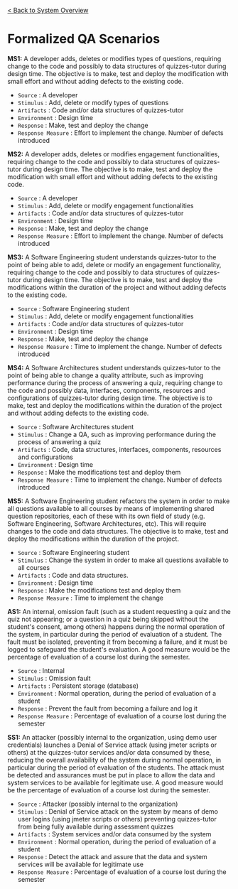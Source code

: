 [< Back to System Overview](system_overview.md)

# Formalized QA Scenarios

**MS1:** A developer adds, deletes or modifies types of questions, requiring change to the code and possibly to data structures of quizzes-tutor during design time. The objective is to make, test and deploy the modification with small effort and without adding defects to the existing code.

- `Source` : A developer
- `Stimulus` : Add, delete or modify types of questions
- `Artifacts` : Code and/or data structures of quizzes-tutor
- `Environment` : Design time
- `Response` : Make, test and deploy the change
- `Response Measure` : Effort to implement the change. Number of defects introduced

**MS2:** A developer adds, deletes or modifies engagement functionalities, requiring change to the code and possibly to data structures of quizzes-tutor during design time. The objective is to make, test and deploy the modification with small effort and without adding defects to the existing code.

- `Source` : A developer
- `Stimulus` : Add, delete or modify engagement functionalities
- `Artifacts` : Code and/or data structures of quizzes-tutor
- `Environment` : Design time
- `Response` : Make, test and deploy the change
- `Response Measure` : Effort to implement the change. Number of defects introduced

**MS3:** A Software Engineering student understands quizzes-tutor to the point of being able to add, delete or modify an engagement functionality, requiring change to the code and possibly to data structures of quizzes-tutor during design time. The objective is to make, test and deploy the modifications within the duration of the project and without adding defects to the existing code.

- `Source` : Software Engineering student
- `Stimulus` : Add, delete or modify engagement functionalities
- `Artifacts` : Code and/or data structures of quizzes-tutor
- `Environment` : Design time
- `Response` : Make, test and deploy the change
- `Response Measure` : Time to implement the change. Number of defects introduced

**MS4:** A Software Architectures student understands quizzes-tutor to the point of being able to change a quality attribute, such as improving performance during the process of answering a quiz, requiring change to the code and possibly data, interfaces, components, resources and configurations of quizzes-tutor during design time. The objective is to make, test and deploy the modifications within the duration of the project and without adding defects to the existing code. 

- `Source` : Software Architectures student
- `Stimulus` : Change a QA, such as improving performance during the process of answering a quiz
- `Artifacts` : Code, data structures, interfaces, components, resources and configurations 
- `Environment` : Design time
- `Response` : Make the modifications test and deploy them
- `Response Measure` : Time to implement the change. Number of defects introduced

**MS5:** A Software Engineering student refactors the system in order to make all questions available to all courses by means of implementing shared question repositories, each of these with its own field of study (e.g. Software Engineering, Software Architectures, etc). This will require changes to the code and data structures. The objective is to make, test and deploy the modifications within the duration of the project.

- `Source` : Software Engineering student
- `Stimulus` : Change the system in order to make all questions available to all courses
- `Artifacts` : Code and data structures.
- `Environment` : Design time
- `Response` : Make the modifications test and deploy them
- `Response Measure` : Time to implement the change

**AS1:** An internal, omission fault (such as a student requesting a quiz and the quiz not appearing; or a question in a quiz being skipped without the student's consent, among others) happens during the normal operation of the system, in particular during the period of evaluation of a student. The fault must be isolated, preventing it from becoming a failure, and it must be logged to safeguard the student's evaluation. A good measure would be the percentage of evaluation of a course lost during the semester.

- `Source` : Internal
- `Stimulus` : Omission fault
- `Artifacts` : Persistent storage (database)
- `Environment` : Normal operation, during the period of evaluation of a student 
- `Response` : Prevent the fault from becoming a failure and log it
- `Response Measure` : Percentage of evaluation of a course lost during the semester

**SS1:** An attacker (possibly internal to the organization, using demo user credentials) launches a Denial of Service attack (using jmeter scripts or others) at the quizzes-tutor services and/or data consumed by these, reducing the overall availability of the system during normal operation, in particular during the period of evaluation of the students. The attack must be detected and assurances must be put in place to allow the data and system services to be available for legitimate use. A good measure would be the percentage of evaluation of a course lost during the semester.

- `Source` : Attacker (possibly internal to the organization)
- `Stimulus` : Denial of Service attack on the system by means of demo user logins (using jmeter scripts or others) preventing quizzes-tutor from being fully available during assessment quizzes
- `Artifacts` : System services and/or data consumed by the system 
- `Environment` : Normal operation, during the period of evaluation of a student 
- `Response` : Detect the attack and assure that the data and system services will be available for legitimate use
- `Response Measure` : Percentage of evaluation of a course lost during the semester

